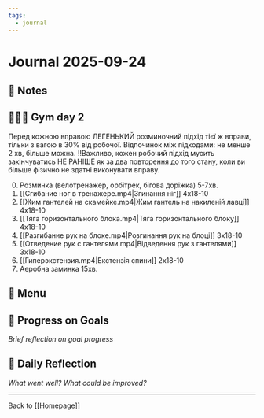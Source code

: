 ```yaml
---
tags:
  - journal
---
```

# Journal 2025-09-24

## 📝 Notes

## 🏋🏼‍♂️ Gym day 2

Перед кожною вправою ЛЕГЕНЬКИЙ розминочний підхід тієї ж вправи, тільки з вагою в 30% від робочої.
Відпочинок між підходами: не менше 2 хв, більше можна.
‼️Важливо, кожен робочий підхід мусить закінчуватись НЕ РАНІШЕ як за два повторення до того стану, коли ви більше фізично не здатні виконувати вправу.

0. Розминка (велотренажер, орбітрек, бігова доріжка) 5-7хв.
1. [[Сгибание ног в тренажере.mp4|Згинання ніг]] 4х18-10
2. [[Жим гантелей на скамейке.mp4|Жим гантель на нахиленій лавці]] 4х18-10
3. [[Тяга горизонтального блока.mp4|Тяга горизонтального блоку]] 4х18-10
4. [[Разгибание рук на блоке.mp4|Розгинання рук на блоці]] 3х18-10
5. [[Отведение рук с гантелями.mp4|Відведення рук з гантелями]] 3х18-10
6. [[Гиперэкстензия.mp4|Екстензія спини]] 2х18-10
7. Аеробна заминка 15хв.

## 🍲 Menu



## 🔄 Progress on Goals
*Brief reflection on goal progress*

## 💭 Daily Reflection
*What went well? What could be improved?*

---
Back to [[Homepage]]
